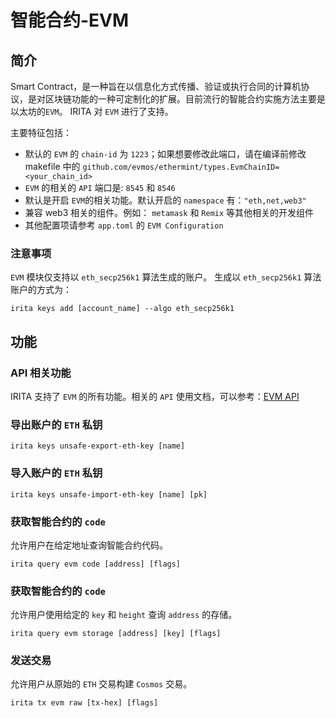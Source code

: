 <!--
order: 8
-->

# 智能合约-EVM

## 简介

Smart Contract，是一种旨在以信息化方式传播、验证或执行合同的计算机协议，是对区块链功能的一种可定制化的扩展。目前流行的智能合约实施方法主要是以太坊的`EVM`。 IRITA 对 `EVM` 进行了支持。

主要特征包括：

- 默认的 `EVM` 的 `chain-id` 为 `1223`；如果想要修改此端口，请在编译前修改 makefile 中的 `github.com/evmos/ethermint/types.EvmChainID=<your_chain_id>`
- `EVM` 的相关的 `API` 端口是: `8545` 和 `8546`
- 默认是开启 `EVM`的相关功能。默认开启的 `namespace`  有：`"eth,net,web3"`
- 兼容 web3 相关的组件。例如： `metamask` 和 `Remix` 等其他相关的开发组件
- 其他配置项请参考 `app.toml` 的 `EVM Configuration`

### 注意事项

`EVM` 模块仅支持以 `eth_secp256k1` 算法生成的账户。 生成以 `eth_secp256k1` 算法账户的方式为：

```shell
irita keys add [account_name] --algo eth_secp256k1
```

## 功能

### API 相关功能

IRITA 支持了 `EVM` 的所有功能。相关的 `API` 使用文档，可以参考：[EVM API](https://eth.wiki/json-rpc/API)

### 导出账户的 `ETH` 私钥

```shell
irita keys unsafe-export-eth-key [name]
```

### 导入账户的 `ETH` 私钥

```shell
irita keys unsafe-import-eth-key [name] [pk]
```

### 获取智能合约的 `code`

允许用户在给定地址查询智能合约代码。

```shell
irita query evm code [address] [flags]
```

### 获取智能合约的 `code`

允许用户使用给定的 `key` 和 `height` 查询 `address` 的存储。

```shell
irita query evm storage [address] [key] [flags]
```

### 发送交易

允许用户从原始的 `ETH` 交易构建 `Cosmos` 交易。

```shell
irita tx evm raw [tx-hex] [flags]
```